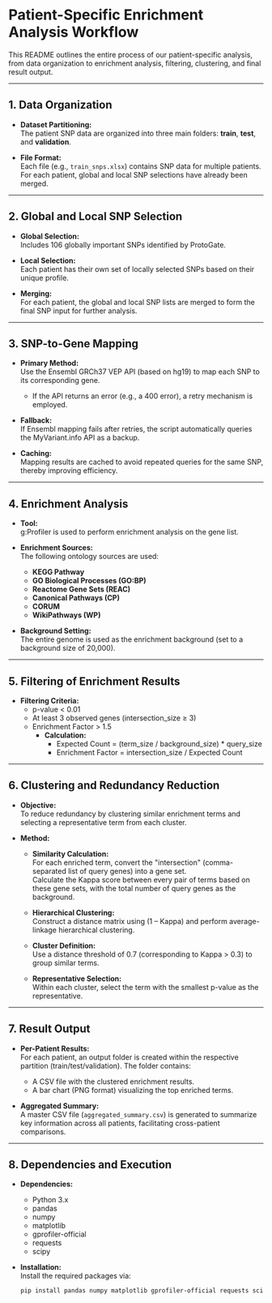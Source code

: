 # Patient-Specific Enrichment Analysis Workflow

This README outlines the entire process of our patient-specific analysis, from data organization to enrichment analysis, filtering, clustering, and final result output.

---

## 1. Data Organization

- **Dataset Partitioning:**  
  The patient SNP data are organized into three main folders: **train**, **test**, and **validation**.

- **File Format:**  
  Each file (e.g., `train_snps.xlsx`) contains SNP data for multiple patients. For each patient, global and local SNP selections have already been merged.

---

## 2. Global and Local SNP Selection

- **Global Selection:**  
  Includes 106 globally important SNPs identified by ProtoGate.

- **Local Selection:**  
  Each patient has their own set of locally selected SNPs based on their unique profile.

- **Merging:**  
  For each patient, the global and local SNP lists are merged to form the final SNP input for further analysis.

---

## 3. SNP-to-Gene Mapping

- **Primary Method:**  
  Use the Ensembl GRCh37 VEP API (based on hg19) to map each SNP to its corresponding gene.
  - If the API returns an error (e.g., a 400 error), a retry mechanism is employed.

- **Fallback:**  
  If Ensembl mapping fails after retries, the script automatically queries the MyVariant.info API as a backup.

- **Caching:**  
  Mapping results are cached to avoid repeated queries for the same SNP, thereby improving efficiency.

---

## 4. Enrichment Analysis

- **Tool:**  
  g:Profiler is used to perform enrichment analysis on the gene list.

- **Enrichment Sources:**  
  The following ontology sources are used:
  - **KEGG Pathway**
  - **GO Biological Processes (GO:BP)**
  - **Reactome Gene Sets (REAC)**
  - **Canonical Pathways (CP)**
  - **CORUM**
  - **WikiPathways (WP)**

- **Background Setting:**  
  The entire genome is used as the enrichment background (set to a background size of 20,000).

---

## 5. Filtering of Enrichment Results

- **Filtering Criteria:**  
  - p-value < 0.01  
  - At least 3 observed genes (intersection_size ≥ 3)  
  - Enrichment Factor > 1.5  
    - **Calculation:**  
      - Expected Count = (term_size / background_size) * query_size  
      - Enrichment Factor = intersection_size / Expected Count

---

## 6. Clustering and Redundancy Reduction

- **Objective:**  
  To reduce redundancy by clustering similar enrichment terms and selecting a representative term from each cluster.

- **Method:**
  - **Similarity Calculation:**  
    For each enriched term, convert the "intersection" (comma-separated list of query genes) into a gene set.  
    Calculate the Kappa score between every pair of terms based on these gene sets, with the total number of query genes as the background.
    
  - **Hierarchical Clustering:**  
    Construct a distance matrix using (1 – Kappa) and perform average-linkage hierarchical clustering.
    
  - **Cluster Definition:**  
    Use a distance threshold of 0.7 (corresponding to Kappa > 0.3) to group similar terms.
    
  - **Representative Selection:**  
    Within each cluster, select the term with the smallest p-value as the representative.

---

## 7. Result Output

- **Per-Patient Results:**  
  For each patient, an output folder is created within the respective partition (train/test/validation). The folder contains:
  - A CSV file with the clustered enrichment results.
  - A bar chart (PNG format) visualizing the top enriched terms.

- **Aggregated Summary:**  
  A master CSV file (`aggregated_summary.csv`) is generated to summarize key information across all patients, facilitating cross-patient comparisons.

---

## 8. Dependencies and Execution

- **Dependencies:**  
  - Python 3.x  
  - pandas  
  - numpy  
  - matplotlib  
  - gprofiler-official  
  - requests  
  - scipy

- **Installation:**  
  Install the required packages via:
  ```bash
  pip install pandas numpy matplotlib gprofiler-official requests scipy
